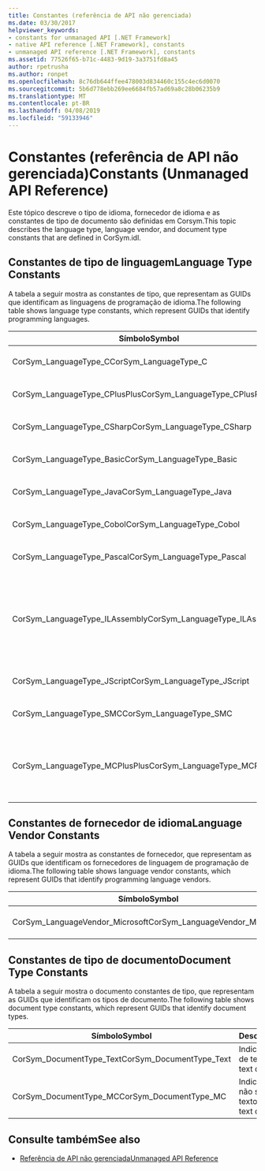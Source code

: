 ```yaml
---
title: Constantes (referência de API não gerenciada)
ms.date: 03/30/2017
helpviewer_keywords:
- constants for unmanaged API [.NET Framework]
- native API reference [.NET Framework], constants
- unmanaged API reference [.NET Framework], constants
ms.assetid: 77526f65-b71c-4483-9d19-3a3751fd8a45
author: rpetrusha
ms.author: ronpet
ms.openlocfilehash: 8c76db644ffee478003d834460c155c4ec6d0070
ms.sourcegitcommit: 5b6d778ebb269ee6684fb57ad69a8c28b06235b9
ms.translationtype: MT
ms.contentlocale: pt-BR
ms.lasthandoff: 04/08/2019
ms.locfileid: "59133946"
---
```

# <a name="constants-unmanaged-api-reference"></a><span data-ttu-id="2c3bc-102">Constantes (referência de API não gerenciada)</span><span class="sxs-lookup"><span data-stu-id="2c3bc-102">Constants (Unmanaged API Reference)</span></span>
<span data-ttu-id="2c3bc-103">Este tópico descreve o tipo de idioma, fornecedor de idioma e as constantes de tipo de documento são definidas em Corsym.</span><span class="sxs-lookup"><span data-stu-id="2c3bc-103">This topic describes the language type, language vendor, and document type constants that are defined in CorSym.idl.</span></span>  
  
## <a name="language-type-constants"></a><span data-ttu-id="2c3bc-104">Constantes de tipo de linguagem</span><span class="sxs-lookup"><span data-stu-id="2c3bc-104">Language Type Constants</span></span>  
 <span data-ttu-id="2c3bc-105">A tabela a seguir mostra as constantes de tipo, que representam as GUIDs que identificam as linguagens de programação de idioma.</span><span class="sxs-lookup"><span data-stu-id="2c3bc-105">The following table shows language type constants, which represent GUIDs that identify programming languages.</span></span>  
  
|<span data-ttu-id="2c3bc-106">Símbolo</span><span class="sxs-lookup"><span data-stu-id="2c3bc-106">Symbol</span></span>|<span data-ttu-id="2c3bc-107">Descrição</span><span class="sxs-lookup"><span data-stu-id="2c3bc-107">Description</span></span>|  
|------------|-----------------|  
|<span data-ttu-id="2c3bc-108">CorSym_LanguageType_C</span><span class="sxs-lookup"><span data-stu-id="2c3bc-108">CorSym_LanguageType_C</span></span>|<span data-ttu-id="2c3bc-109">Indica a linguagem C.</span><span class="sxs-lookup"><span data-stu-id="2c3bc-109">Indicates the C language.</span></span>|  
|<span data-ttu-id="2c3bc-110">CorSym_LanguageType_CPlusPlus</span><span class="sxs-lookup"><span data-stu-id="2c3bc-110">CorSym_LanguageType_CPlusPlus</span></span>|<span data-ttu-id="2c3bc-111">Indica a linguagem C++.</span><span class="sxs-lookup"><span data-stu-id="2c3bc-111">Indicates the C++ language.</span></span>|  
|<span data-ttu-id="2c3bc-112">CorSym_LanguageType_CSharp</span><span class="sxs-lookup"><span data-stu-id="2c3bc-112">CorSym_LanguageType_CSharp</span></span>|<span data-ttu-id="2c3bc-113">Indica o C# idioma.</span><span class="sxs-lookup"><span data-stu-id="2c3bc-113">Indicates the C# language.</span></span>|  
|<span data-ttu-id="2c3bc-114">CorSym_LanguageType_Basic</span><span class="sxs-lookup"><span data-stu-id="2c3bc-114">CorSym_LanguageType_Basic</span></span>|<span data-ttu-id="2c3bc-115">Indica o idioma básico.</span><span class="sxs-lookup"><span data-stu-id="2c3bc-115">Indicates the Basic language.</span></span>|  
|<span data-ttu-id="2c3bc-116">CorSym_LanguageType_Java</span><span class="sxs-lookup"><span data-stu-id="2c3bc-116">CorSym_LanguageType_Java</span></span>|<span data-ttu-id="2c3bc-117">Indica a linguagem Java.</span><span class="sxs-lookup"><span data-stu-id="2c3bc-117">Indicates the Java language.</span></span>|  
|<span data-ttu-id="2c3bc-118">CorSym_LanguageType_Cobol</span><span class="sxs-lookup"><span data-stu-id="2c3bc-118">CorSym_LanguageType_Cobol</span></span>|<span data-ttu-id="2c3bc-119">Indica o idioma do COBOL.</span><span class="sxs-lookup"><span data-stu-id="2c3bc-119">Indicates the COBOL language.</span></span>|  
|<span data-ttu-id="2c3bc-120">CorSym_LanguageType_Pascal</span><span class="sxs-lookup"><span data-stu-id="2c3bc-120">CorSym_LanguageType_Pascal</span></span>|<span data-ttu-id="2c3bc-121">Indica a linguagem Pascal.</span><span class="sxs-lookup"><span data-stu-id="2c3bc-121">Indicates the Pascal language.</span></span>|  
|<span data-ttu-id="2c3bc-122">CorSym_LanguageType_ILAssembly</span><span class="sxs-lookup"><span data-stu-id="2c3bc-122">CorSym_LanguageType_ILAssembly</span></span>|<span data-ttu-id="2c3bc-123">Indica o código de assembly do Microsoft intermediate language (MSIL).</span><span class="sxs-lookup"><span data-stu-id="2c3bc-123">Indicates the Microsoft intermediate language (MSIL) assembly code.</span></span>|  
|<span data-ttu-id="2c3bc-124">CorSym_LanguageType_JScript</span><span class="sxs-lookup"><span data-stu-id="2c3bc-124">CorSym_LanguageType_JScript</span></span>|<span data-ttu-id="2c3bc-125">Indica a linguagem JScript.</span><span class="sxs-lookup"><span data-stu-id="2c3bc-125">Indicates the JScript language.</span></span>|  
|<span data-ttu-id="2c3bc-126">CorSym_LanguageType_SMC</span><span class="sxs-lookup"><span data-stu-id="2c3bc-126">CorSym_LanguageType_SMC</span></span>|<span data-ttu-id="2c3bc-127">Indica a linguagem SMC.</span><span class="sxs-lookup"><span data-stu-id="2c3bc-127">Indicates the SMC language.</span></span>|  
|<span data-ttu-id="2c3bc-128">CorSym_LanguageType_MCPlusPlus</span><span class="sxs-lookup"><span data-stu-id="2c3bc-128">CorSym_LanguageType_MCPlusPlus</span></span>|<span data-ttu-id="2c3bc-129">Indica a linguagem C++ habilitada para o .NET Framework.</span><span class="sxs-lookup"><span data-stu-id="2c3bc-129">Indicates the C++ language enabled for the .NET Framework.</span></span>|  
  
## <a name="language-vendor-constants"></a><span data-ttu-id="2c3bc-130">Constantes de fornecedor de idioma</span><span class="sxs-lookup"><span data-stu-id="2c3bc-130">Language Vendor Constants</span></span>  
 <span data-ttu-id="2c3bc-131">A tabela a seguir mostra as constantes de fornecedor, que representam as GUIDs que identificam os fornecedores de linguagem de programação de idioma.</span><span class="sxs-lookup"><span data-stu-id="2c3bc-131">The following table shows language vendor constants, which represent GUIDs that identify programming language vendors.</span></span>  
  
|<span data-ttu-id="2c3bc-132">Símbolo</span><span class="sxs-lookup"><span data-stu-id="2c3bc-132">Symbol</span></span>|<span data-ttu-id="2c3bc-133">Descrição</span><span class="sxs-lookup"><span data-stu-id="2c3bc-133">Description</span></span>|  
|------------|-----------------|  
|<span data-ttu-id="2c3bc-134">CorSym_LanguageVendor_Microsoft</span><span class="sxs-lookup"><span data-stu-id="2c3bc-134">CorSym_LanguageVendor_Microsoft</span></span>|<span data-ttu-id="2c3bc-135">Indica a Microsoft.</span><span class="sxs-lookup"><span data-stu-id="2c3bc-135">Indicates Microsoft.</span></span>|  
  
## <a name="document-type-constants"></a><span data-ttu-id="2c3bc-136">Constantes de tipo de documento</span><span class="sxs-lookup"><span data-stu-id="2c3bc-136">Document Type Constants</span></span>  
 <span data-ttu-id="2c3bc-137">A tabela a seguir mostra o documento constantes de tipo, que representam as GUIDs que identificam os tipos de documento.</span><span class="sxs-lookup"><span data-stu-id="2c3bc-137">The following table shows document type constants, which represent GUIDs that identify document types.</span></span>  
  
|<span data-ttu-id="2c3bc-138">Símbolo</span><span class="sxs-lookup"><span data-stu-id="2c3bc-138">Symbol</span></span>|<span data-ttu-id="2c3bc-139">Descrição</span><span class="sxs-lookup"><span data-stu-id="2c3bc-139">Description</span></span>|  
|------------|-----------------|  
|<span data-ttu-id="2c3bc-140">CorSym_DocumentType_Text</span><span class="sxs-lookup"><span data-stu-id="2c3bc-140">CorSym_DocumentType_Text</span></span>|<span data-ttu-id="2c3bc-141">Indica um documento de texto.</span><span class="sxs-lookup"><span data-stu-id="2c3bc-141">Indicates a text document.</span></span>|  
|<span data-ttu-id="2c3bc-142">CorSym_DocumentType_MC</span><span class="sxs-lookup"><span data-stu-id="2c3bc-142">CorSym_DocumentType_MC</span></span>|<span data-ttu-id="2c3bc-143">Indica um documento não sejam de texto.</span><span class="sxs-lookup"><span data-stu-id="2c3bc-143">Indicates a non-text document.</span></span>|  
  
## <a name="see-also"></a><span data-ttu-id="2c3bc-144">Consulte também</span><span class="sxs-lookup"><span data-stu-id="2c3bc-144">See also</span></span>

- [<span data-ttu-id="2c3bc-145">Referência de API não gerenciada</span><span class="sxs-lookup"><span data-stu-id="2c3bc-145">Unmanaged API Reference</span></span>](../../../docs/framework/unmanaged-api/index.md)
